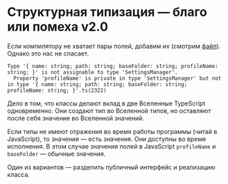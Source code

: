 # Структурная типизация — благо или помеха v2.0

Если компилятору не хватает пары полей, добавим их (смотрим [файл](https://codesandbox.io/s/step-2-demo-18-module-3-l9to0?file=/src/back-up-path.test.ts)). Однако это нас не спасает.

```terminal
Type '{ name: string; path: string; baseFolder: string; profileName: string; }' is not assignable to type 'SettingsManager'.
  Property 'profileName' is private in type 'SettingsManager' but not in type '{ name: string; path: string; baseFolder: string; profileName: string; }'.ts(2322)
```

Дело в том, что классы делают вклад в две Вселенные TypeScript одновременно. Они создают тип во Вселенной типов, но оставляют после себя значение во Вселенной значений.

Если типы не имеют отражения во время работы программы (читай в JavaScript), то значения — есть значения. Они доступны во время исполнения. В этом случае значения полей в JavaScript `profileName` и `baseFolder` — обычные значения.

Один из вариантов — разделить публичный интерфейс и реализацию класса.
